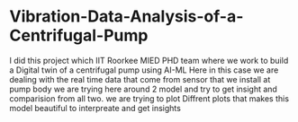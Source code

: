 # Vibration-Data-Analysis-of-a-Centrifugal-Pump
I did this project which IIT Roorkee MIED PHD team where we work to build a Digital twin of a centrifugal pump using AI-ML
Here in this case we are dealing with the real time data that come from sensor that we install at pump body
we are trying here around 2 model and try to get insight and comparision from all two.
we are trying to plot Diffrent plots that makes this model beautiful to interpreate and get insights
